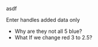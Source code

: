 asdf

Enter handles added data only
 * Why are they not all 5 blue?
 * What If we change red 3 to 2.5?
